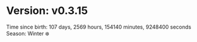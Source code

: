# Version: v0.3.15
Time since birth: 107 days, 2569 hours, 154140 minutes, 9248400 seconds
Season: Winter ❄️
